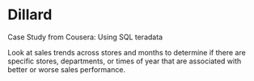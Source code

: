 # Dillard

Case Study from Cousera: Using SQL teradata

Look at sales trends across stores and months to determine if there
are specific stores, departments, or times of year that are associated with better or worse sales
performance.
